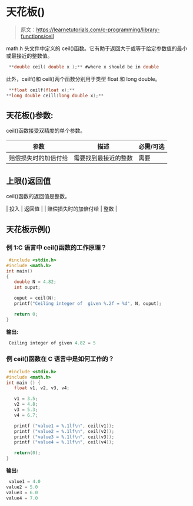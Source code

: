 # 天花板()

> 原文：<https://learnetutorials.com/c-programming/library-functions/ceil>

math.h 头文件中定义的 ceil()函数。它有助于返回大于或等于给定参数值的最小或最接近的整数值。

```c
 **double ceil( double x );** #where x should be in double 

```

此外，ceilf()和 ceil()两个函数分别用于类型 float 和 long double。

```c
 **float ceilf(float x);** 
**long double ceill(long double x);** 

```

## 天花板()参数:

ceil()函数接受双精度的单个参数。

| 参数 | 描述 | 必需/可选 |
| --- | --- | --- |
| 赔偿损失时的加倍付给 | 需要找到最接近的整数 | 需要 |

## 上限()返回值

ceil()函数的返回值是整数。

| 投入 | 返回值 |
| 赔偿损失时的加倍付给 | 整数 |

## 天花板示例()

### 例 1:C 语言中 ceil()函数的工作原理？

```c
 #include <stdio.h>
#include <math.h>
int main()
{
   double N = 4.82;
   int ouput;

   ouput = ceil(N);
   printf("Ceiling integer of  given %.2f = %d", N, ouput);

   return 0;
} 

```

**输出:**

```c
 Ceiling integer of given 4.82 = 5 
```

### 例 ceil()函数在 C 语言中是如何工作的？

```c
 #include <stdio.h>
#include <math.h>
int main () {
   float v1, v2, v3, v4;

   v1 = 3.5;
   v2 = 4.8;
   v3 = 5.3;
   v4 = 6.7;

   printf ("value1 = %.1lf\n", ceil(v1));
   printf ("value2 = %.1lf\n", ceil(v2));
   printf ("value3 = %.1lf\n", ceil(v3));
   printf ("value4 = %.1lf\n", ceil(v4));

   return(0);
} 

```

**输出:**

```c
 value1 = 4.0
value2 = 5.0
value3 = 6.0
value4 = 7.0 
```